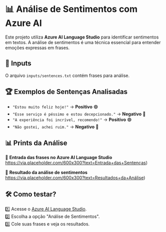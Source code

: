 # 📊 Análise de Sentimentos com Azure AI

Este projeto utiliza **Azure AI Language Studio** para identificar sentimentos em textos. A análise de sentimentos é uma técnica essencial para entender emoções expressas em frases.

## 📂 Inputs
O arquivo `inputs/sentences.txt` contém frases para análise.

## 🏆 Exemplos de Sentenças Analisadas
- `"Estou muito feliz hoje!"` → **Positivo** 🟢
- `"Esse serviço é péssimo e estou decepcionado."` → **Negativo** 🔴
- `"A experiência foi incrível, recomendo!"` → **Positivo** 🟢
- `"Não gostei, achei ruim."` → **Negativo** 🔴

## 📊 Prints da Análise
📌 **Entrada das frases no Azure AI Language Studio**  
https://via.placeholder.com/600x300?text=Entrada+das+Sentenças)

📌 **Resultado da análise de sentimentos**  
https://via.placeholder.com/600x300?text=Resultados+da+Análise)

## 🛠️ Como testar?
1️⃣ Acesse o [Azure AI Language Studio](https://language.cognitive.azure.com/).  
2️⃣ Escolha a opção "Análise de Sentimentos".  
3️⃣ Cole suas frases e veja os resultados.  



